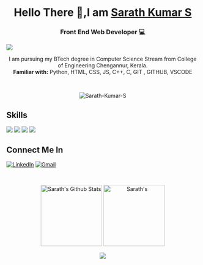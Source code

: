 <h1 align="center">Hello There 🤙,I am <a href="https://sarath-kumar-s.github.io/" >Sarath Kumar S</a> </h1>

<h3 align="center"> Front End Web Developer 💻 </h3>


![](https://raw.githubusercontent.com/halfrost/halfrost/master/icons/header_.png)


<p align="center"> I am pursuing my BTech degree in Computer Science Stream from College of Engineering Chengannur, Kerala. <br />
  <b>Familiar with:</b> Python, HTML, CSS, JS, C++, C, GIT , GITHUB, VSCODE
</p> 
</br>

<p align="center"> <img src="https://komarev.com/ghpvc/?username=Sarath-Kumar-S&label=Profile%20views&color=0e75b6&style=flat" alt="Sarath-Kumar-S"> </p>



<div align="left">
  <h2> Skills </h2>
	<img src="https://img.shields.io/badge/html5%20-%23E34F26.svg?&style=for-the-badge&logo=html5&logoColor=white"/>
  <img src="https://img.shields.io/badge/css3%20-%231572B6.svg?&style=for-the-badge&logo=css3&logoColor=white"/>
  <img src="https://img.shields.io/badge/javascript%20-%23323330.svg?&style=for-the-badge&logo=javascript&logoColor=%23F7DF1E"/>
 	<img src="https://img.shields.io/badge/python%20-%2314354C.svg?&style=for-the-badge&logo=python&logoColor=white"/> </div>


<h2>Connect Me In</h2>

<a href="https://www.linkedin.com/in/sarath-kumar-s-630a2b183/" target="_blank"><img alt="LinkedIn"
                src="https://img.shields.io/badge/linkedin-%230077B5.svg?&style=for-the-badge&logo=linkedin&logoColor=white" /></a>
        <a href="mailto:sarathkumar1201@gmail.com" target="_blank"><img alt="Gmail"
                src="https://img.shields.io/badge/-Gmail-D14836?style=for-the-badge&logo=Gmail&logoColor=white" /></a>

   <br />
  <div>
            <p align="center">
                <img height="160" alt="Sarath's Github Stats"
                    src="https://github-readme-stats.vercel.app/api?username=sarath-kumar-s&show_icons=true&hide_border=true&theme=dark&count_private=true" />
                <img alt=Sarath's Github Stats" height="160"
                    src="https://github-readme-stats.vercel.app/api/top-langs/?username=sarath-kumar-s&hide=assembly&layout=compact&theme=dark" />
            </p>  
<p align="center">
  <a href="#">
    <img src="https://github-readme-streak-stats.herokuapp.com/?user=sarath-kumar-s"/>
  </a>
</p>
    </div>
</div>
